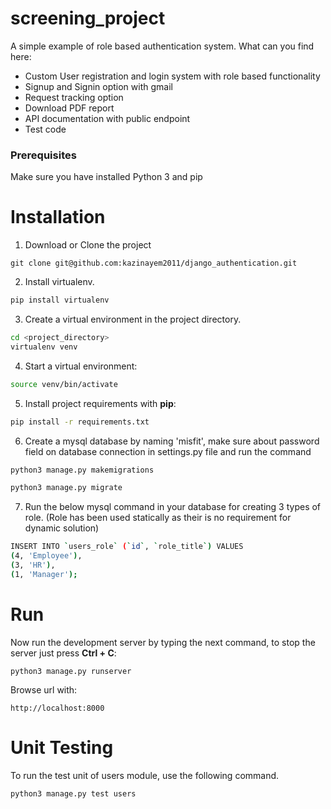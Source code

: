 # screening_project
A simple example of role based authentication system.
What can you find here:
* Custom User registration and login system with role based functionality
* Signup and Signin option with gmail
* Request tracking option
* Download PDF report
* API documentation with public endpoint
* Test code

### Prerequisites

Make sure you have installed Python 3 and pip

# Installation

1. Download or Clone the project
```
git clone git@github.com:kazinayem2011/django_authentication.git
```

2. Install virtualenv.
```bash
pip install virtualenv
```

3. Create a virtual environment in the project directory.
```bash
cd <project_directory>
virtualenv venv
```

4. Start a virtual environment:
```bash
source venv/bin/activate
```

5. Install project requirements with **pip**:
```bash
pip install -r requirements.txt
```

6. Create a mysql database by naming 'misfit', make sure about password field on database connection in settings.py file and run the command
```bash
python3 manage.py makemigrations
```
```bash
python3 manage.py migrate
```

7. Run the below mysql command in your database for creating 3 types of role. (Role has been used statically as their is no requirement for dynamic solution)
```bash
INSERT INTO `users_role` (`id`, `role_title`) VALUES
(4, 'Employee'),
(3, 'HR'),
(1, 'Manager');
```

# Run

Now run the development server by typing the next command, to stop the server just press **Ctrl + C**:
```
python3 manage.py runserver
```

Browse url with:
```
http://localhost:8000
```

# Unit Testing

To run the test unit of users module, use the following command.
```
python3 manage.py test users
```

